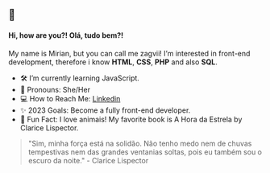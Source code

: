 ## 🍄

#### Hi, how are you?! Olá, tudo bem?! 

My name is Mirian, but you can call me zagvii! I’m interested in front-end development, therefore i know **HTML**, **CSS**, **PHP** and also **SQL**.

- 🛠️ I’m currently learning JavaScript.
- 🍃 Pronouns: She/Her
- 💻 How to Reach Me: [Linkedin](www.linkedin.com/in/zagvii)
- ✨ 2023 Goals: Become a fully front-end developer.
- 🐶 Fun Fact: I love animais! My favorite book is A Hora da Estrela by Clarice Lispector.

> "Sim, minha força está na solidão. Não tenho medo nem de chuvas tempestivas nem das grandes ventanias soltas, pois eu também sou o escuro da noite." - Clarice Lispector

